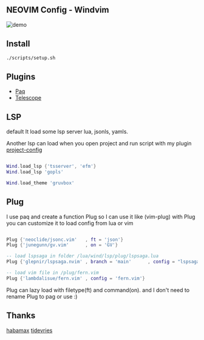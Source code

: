 ## NEOVIM Config - Windvim

![demo](https://i.imgur.com/APKMx0f.png)

## Install
``` bash
./scripts/setup.sh

```
## Plugins

* [Paq](https://github.com/savq/paq-nvim)
* [Telescope](https://github.com/nvim-telescope/telescope.nvim)


## LSP

default It load some lsp server lua, jsonls, yamls.

Another lsp can load when you open project and run script with my plugin
[project-config](https://github.com/windwp/nvim-projectconfig)

``` lua

Wind.load_lsp {'tsserver', 'efm'}
Wind.load_lsp 'gopls'

Wind.load_theme 'gruvbox'

```
## Plug

I use paq and create a function Plug so I can use it like (vim-plug)
with Plug you can customize it to load config from lua or vim

``` lua

Plug {'neoclide/jsonc.vim'   , ft = 'json'}
Plug {'junegunn/gv.vim'      , on = 'GV'}

-- load lspsaga in folder /lua/wind/lsp/plug/lspsaga.lua
Plug {'glepnir/lspsaga.nvim' , branch = 'main'      , config = "lspsaga"}

-- load vim file in /plug/fern.vim
Plug {'lambdalisue/fern.vim' , config = 'fern.vim'}

```
Plug can lazy load with filetype(ft) and command(on).
and I don't need to rename Plug to pag or use :)


## Thanks

[habamax](https://github.com/habamax/.vim/)
[tjdevries](https://github.com/tjdevries)
